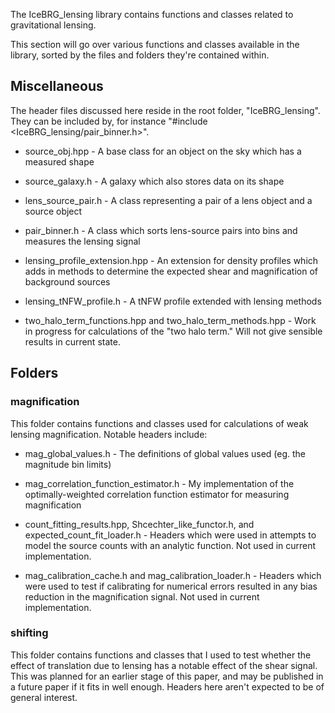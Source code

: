 The IceBRG_lensing library contains functions and classes related to gravitational lensing.

This section will go over various functions and classes available in the library, sorted by the files and
folders they're contained within.

## Miscellaneous

The header files discussed here reside in the root folder, "IceBRG_lensing". They can be included by,
for instance "#include <IceBRG_lensing/pair_binner.h>".

- source_obj.hpp - A base class for an object on the sky which has a measured shape
- source_galaxy.h - A galaxy which also stores data on its shape
- lens_source_pair.h - A class representing a pair of a lens object and a source object
- pair_binner.h - A class which sorts lens-source pairs into bins and measures the lensing signal

- lensing_profile_extension.hpp - An extension for density profiles which adds in methods to determine
the expected shear and magnification of background sources
- lensing_tNFW_profile.h - A tNFW profile extended with lensing methods

- two_halo_term_functions.hpp and two_halo_term_methods.hpp - Work in progress for calculations of the
"two halo term." Will not give sensible results in current state.

## Folders

### magnification

This folder contains functions and classes used for calculations of weak lensing magnification. Notable
headers include:

- mag_global_values.h - The definitions of global values used (eg. the magnitude bin limits)
- mag_correlation_function_estimator.h - My implementation of the optimally-weighted correlation function
estimator for measuring magnification

- count_fitting_results.hpp, Shcechter_like_functor.h, and expected_count_fit_loader.h - Headers which
were used in attempts to model the source counts with an analytic function. Not used in current
implementation.
- mag_calibration_cache.h and mag_calibration_loader.h - Headers which were used to test if calibrating
for numerical errors resulted in any bias reduction in the magnification signal. Not used in current
implementation.

### shifting

This folder contains functions and classes that I used to test whether the effect of translation due to
lensing has a notable effect of the shear signal. This was planned for an earlier stage of this paper,
and may be published in a future paper if it fits in well enough. Headers here aren't expected to be of
general interest.